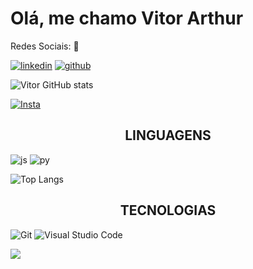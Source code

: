 <h1> Olá, me chamo Vitor Arthur </h1>

<p> Redes Sociais: 👋 </p>

[![linkedin](https://img.shields.io/badge/LinkedIn-0077B5?style=for-the-badge&logo=linkedin&logoColor=white)](https://www.linkedin.com/in/vitor-arthur-0435242a3/)
[![github](https://img.shields.io/badge/GitHub-100000?style=for-the-badge&logo=github&logoColor=white)](https://github.com/VitorArtC)

![Vitor GitHub stats](https://github-readme-stats.vercel.app/api?username=VitorArtC&hide=contribs,prs)

[![Insta](https://img.shields.io/badge/Instagram-E4405F?style=for-the-badge&logo=instagram&logoColor=white)](https://www.instagram.com/euvitorart/)

<h2 align="center"> LINGUAGENS </h2>

![js](https://img.shields.io/badge/JavaScript-F7DF1E.svg?style=for-the-badge&logo=JavaScript&logoColor=black)
![py](https://img.shields.io/badge/Python-3776AB.svg?style=for-the-badge&logo=Python&logoColor=white)

![Top Langs](https://github-readme-stats.vercel.app/api/top-langs/?username=VitorArtC&layout=compact)

<h2 align="center"> TECNOLOGIAS </h2>

![Git](https://img.shields.io/badge/Git-F05032.svg?style=for-the-badge&logo=Git&logoColor=white)
![Visual Studio Code](https://img.shields.io/badge/Visual%20Studio%20Code-0078d7.svg?style=for-the-badge&logo=visual-studio-code&logoColor=white)


<img src="http://img.shields.io/static/v1?label=STATUS&message=EM%20DESENVOLVIMENTO&color=RED&style=for-the-badge"/>
